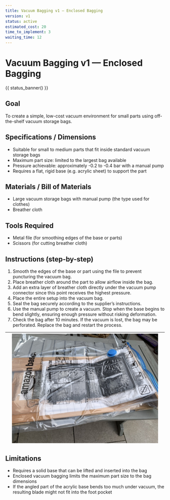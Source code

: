 ```yaml
---
title: Vacuum Bagging v1 — Enclosed Bagging
version: v1
status: active
estimated_cost: 20
time_to_implement: 3
waiting_time: 12
---
```

# Vacuum Bagging v1 — Enclosed Bagging
{{ status_banner() }}

## Goal
To create a simple, low-cost vacuum environment for small parts using off-the-shelf vacuum storage bags.

## Specifications / Dimensions
- Suitable for small to medium parts that fit inside standard vacuum storage bags
- Maximum part size: limited to the largest bag available
- Pressure achievable: approximately -0.2 to -0.4 bar with a manual pump
- Requires a flat, rigid base (e.g. acrylic sheet) to support the part

## Materials / Bill of Materials
- Large vacuum storage bags with manual pump (the type used for clothes)
- Breather cloth

## Tools Required
- Metal file (for smoothing edges of the base or parts)
- Scissors (for cutting breather cloth)

## Instructions (step-by-step)
1. Smooth the edges of the base or part using the file to prevent puncturing the vacuum bag.
2. Place breather cloth around the part to allow airflow inside the bag.
3. Add an extra layer of breather cloth directly under the vacuum pump connector since this point receives the highest pressure.
4. Place the entire setup into the vacuum bag.
5. Seal the bag securely according to the supplier’s instructions.
6. Use the manual pump to create a vacuum. Stop when the base begins to bend slightly, ensuring enough pressure without risking deformation.
7. Check the bag after 10 minutes. If the vacuum is lost, the bag may be perforated. Replace the bag and restart the process.


|          | ![Full Bagging](full_bagging.jpeg) |          |
|----------|------------------------------------|----------|


## Limitations
- Requires a solid base that can be lifted and inserted into the bag
- Enclosed vacuum bagging limits the maximum part size to the bag dimensions
- If the angled part of the acrylic base bends too much under vacuum, the resulting blade might not fit into the foot pocket
